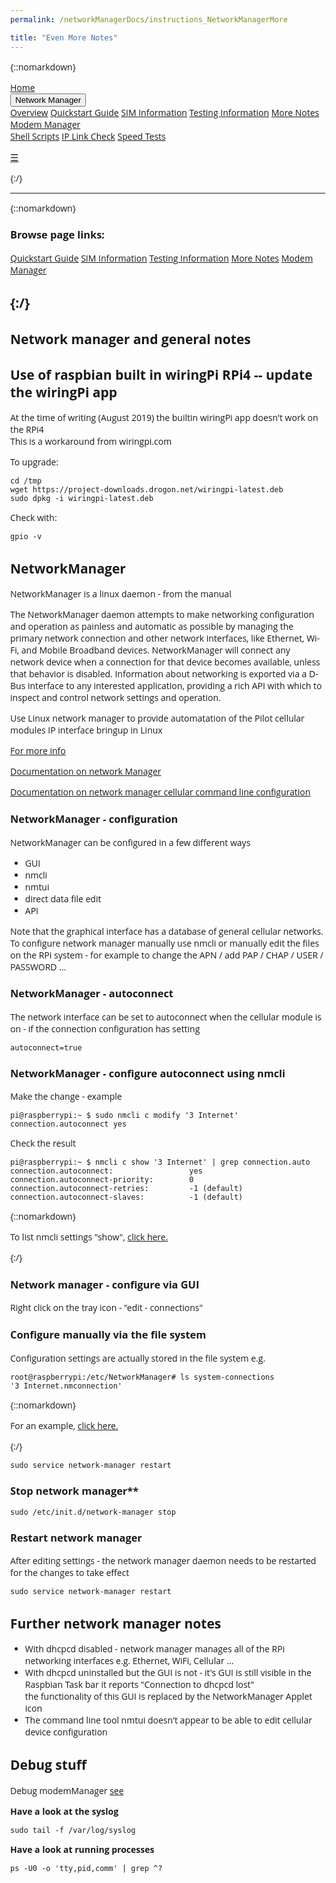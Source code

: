 ```yaml
---
permalink: /networkManagerDocs/instructions_NetworkManagerMore

title: "Even More Notes"
---
```

{::nomarkdown}

<!DOCTYPE html>
<html>
<head>
<meta name="viewport" content="width=device-width, initial-scale=1">
<link rel="stylesheet" href="https://cdnjs.cloudflare.com/ajax/libs/font-awesome/4.7.0/css/font-awesome.min.css">
<style>
body {margin:0;font-family:Open Sans}

.topnav {
  overflow: hidden;
  background-color: #ffffff;
}

.topnav a {
  float: left;
  display: block;
  color: #000000;
  text-align: center;
  padding: 14px 16px;
  text-decoration: none;
  font-size: 17px;
}

.active {
  background-color: #f37221;
  color: #ffffff;
}

.topnav .icon {
  display: none;
}

.dropdown {
  float: left;
  overflow: hidden;
}

.dropdown .dropbtn {
  font-size: 17px;    
  border: none;
  outline: none;
  color: black;
  padding: 14px 16px;
  background-color: #f37221;
  font-family: inherit;
  margin: 0;
}

.dropdown-content {
  display: none;
  position: absolute;
  background-color: #ffffff;
  min-width: 160px;
  box-shadow: 0px 8px 16px 0px rgba(0,0,0,0.2);
  z-index: 1;
}

.dropdown-content a {
  float: none;
  color: black;
  padding: 12px 16px;
  text-decoration: none;
  display: block;
  text-align: left;
  background-color: #ffffff;
}

.topnav a:hover, .dropdown:hover .dropbtn {
  background-color: #ffffff;
  color: #f37221;
}

.dropdown-content a:hover {
  background-color: #ffffff;
  color: #f37221;
}


.topnav > .dropdown .dropdown {
    overflow: visible;
    float: none;
    position: relative;
    background-color: #ffffff;
}
.topnav > .dropdown .dropdown > .dropbtn {width: 100%;background-color: #ffffff;}
.topnav > .dropdown .dropdown > .dropbtn + .dropdown-content {background-color: #ffffff; top: 0; left: 95%;}

#myTopnav.topnav:not(.responsive) .dropdown:hover > .dropdown-content {
  display: block;
}

@media screen and (max-width: 600px) {
  .topnav a:not(:first-child), .dropdown .dropbtn {
    display: none;
  }
  .topnav a.icon {
    float: right;
    display: block;
  }
}

@media screen and (max-width: 600px) {
  .topnav.responsive {position: relative;}
  .topnav.responsive .icon {
    position: absolute;
    right: 0;
    top: 0;
  }
  .topnav.responsive a {
    float: none;
    display: block;
    text-align: left;
    background-color: #ffffff;
  }
  .topnav.responsive .dropdown {float: none;}
  .topnav.responsive .dropdown-content {position: relative;}
  .topnav.responsive .dropdown .dropbtn {
    display: block;
    width: 100%;
    text-align: left; 
    background color: #ffffff;
    
  }
  .topnav > .dropdown .dropdown > .dropbtn + .dropdown-content {background-color: #ffffff; top: 0; left: auto;}
  .topnav > .dropdown .dropdown > .dropbtn + .dropdown-content, .topnav > .dropdown .dropdown > .dropbtn { text-indent: 15px;box-shadow: none; background-color:#ffffff}
}
</style>
</head>
<body>

<div class="topnav" id="myTopnav">
  <a href="https://izzybobs.github.io/pilot/">Home</a>
  <div class="dropdown">
    <button class="dropbtn" class="active"> Network Manager 
      <i class="fa fa-caret-down"></i>
    </button>
    <div class="dropdown-content">
      <a href="https://izzybobs.github.io/pilot/networkManagerDocs/">Overview</a>
      <a href="https://izzybobs.github.io/pilot/networkManagerDocs/Quickstart.html">Quickstart Guide</a>
      <a href="https://izzybobs.github.io/pilot/networkManagerDocs/simUse_info.html">SIM Information</a>
      <a href="https://izzybobs.github.io/pilot/networkManagerDocs/test_configurationRecords.html">Testing Information</a>
      <a href="https://izzybobs.github.io/pilot/networkManagerDocs#more_notes">More Notes</a>
      <a href="https://izzybobs.github.io/pilot/networkManagerDocs#modem_manager">Modem Manager</a>
    </div>
  </div> 
  <a href="https://izzybobs.github.io/pilot/scripts_pilotControl/">Shell Scripts</a>
  <a href="https://izzybobs.github.io/pilot/scripts_python_checkIp/">IP Link Check</a>
  <a href="https://izzybobs.github.io/pilot/speedtests/">Speed Tests</a>
  
  <a href="javascript:void(0);" style="font-size:15px;" class="icon" onclick="myFunction()">&#9776;</a>
</div>



<script>

function myFunction() {
  var x = document.getElementById("myTopnav");
  if (x.className === "topnav") {
    x.className += " responsive";
  } else {
    x.className = "topnav";
  }
}



function resetthis(){

var x = document.getElementById("myTopnav");
var butt = document.querySelectorAll(".dropbtn");

	for(i = 0; i<butt.length;i++){
      butt[i].nextElementSibling.removeAttribute("style")
      }
x.className = "topnav";

}

function init(){
var x = document.querySelector("#myTopnav");
	var butt = x.querySelectorAll(".dropbtn");
 
	for(i = 0; i<butt.length;i++){
   butt[i].nextElementSibling.style.display="";
		butt[i].onclick=function(){
       
        if(x.className.indexOf("responsive")!= -1){
			if(this.nextElementSibling.style.display=="none" || this.nextElementSibling.style.display=="")
            {
				this.nextElementSibling.style.display="block";
			}
			else
			{
			this.nextElementSibling.style.display="none";
			}
            }
		}
	}
}




window.onresize = function(){
resetthis();
}
init();

</script>

</body>
{:/}

---
{::nomarkdown}
<h3> Browse page links:</h3>
<div class="topnav" id="myTopnav">
  <a href="https://izzybobs.github.io/pilot/networkManagerDocs#quickstart_guide">Quickstart Guide</a>
  <a href="https://izzybobs.github.io/pilot/networkManagerDocs#sim_information">SIM Information</a>
  <a href="https://izzybobs.github.io/pilot/networkManagerDocs#pilot_testing_info">Testing Information</a>
  <a href="https://izzybobs.github.io/pilot/networkManagerDocs#more_notes">More Notes</a>
  <a href="https://izzybobs.github.io/pilot/networkManagerDocs#modem_manager">Modem Manager</a>
    </div>

{:/}
---

## Network manager and general notes


## Use of raspbian built in wiringPi RPi4  -- update the wiringPi app

At the time of writing (August 2019) the builtin wiringPi app doesn't work on the RPi4  
This is a workaround from wiringpi.com

To upgrade:
```
cd /tmp
wget https://project-downloads.drogon.net/wiringpi-latest.deb
sudo dpkg -i wiringpi-latest.deb
```

Check with:
```
gpio -v
```


## NetworkManager
NetworkManager is a linux daemon - from the manual  

 The NetworkManager daemon attempts to make networking configuration and operation as
 painless and automatic as possible by managing the primary network connection and
 other network interfaces, like Ethernet, Wi-Fi, and Mobile Broadband devices. 
 NetworkManager will connect any network device when a connection for that device
 becomes available, unless that behavior is disabled. Information about networking is
 exported via a D-Bus interface to any interested application, providing a rich API
 with which to inspect and control network settings and operation.


Use Linux network manager to provide automatation of the Pilot cellular modules 
IP interface bringup in Linux

[For more info](https://developer.gnome.org/NetworkManager/stable/NetworkManager.html)

[Documentation on network Manager](https://wiki.debian.org/NetworkManager)  

[Documentation on network manager cellular command line configuration](https://docs.ubuntu.com/core/en/stacks/network/network-manager/docs/configure-cellular-connections)


### NetworkManager - configuration 
NetworkManager can be configured in a few different ways    
* GUI
* nmcli
* nmtui
* direct data file edit
* API

Note that the graphical interface has a database of general cellular networks.  
To configure network manager manually use nmcli or manually edit the files on the RPi system - 
for example to change the APN / add PAP / CHAP / USER / PASSWORD ...  
  

### NetworkManager - autoconnect 

The network interface can be set to autoconnect when the cellular module is on - if the connection configuration has setting   
```
autoconnect=true
```



### NetworkManager - configure autoconnect using nmcli

Make the change - example
```
pi@raspberrypi:~ $ sudo nmcli c modify '3 Internet' connection.autoconnect yes
```

Check the result
```
pi@raspberrypi:~ $ nmcli c show '3 Internet' | grep connection.auto
connection.autoconnect:                 yes
connection.autoconnect-priority:        0
connection.autoconnect-retries:         -1 (default)
connection.autoconnect-slaves:          -1 (default)
```

{::nomarkdown}
<p><a id="nmcli_settings"></a>To list nmcli settings "show", <a href="https://izzybobs.github.io/pilot/networkManagerDocs/exampleNmcliConnectShow.html">click here.</a></p>
{:/}


### Network manager - configure via GUI
Right click on the tray icon - "edit - connections"



### Configure manually via the file system
Configuration settings are actually stored in the file system e.g.

```
root@raspberrypi:/etc/NetworkManager# ls system-connections
'3 Internet.nmconnection'
```

{::nomarkdown}
<p><a id="example_config_file"></a>For an example, <a href="https://izzybobs.github.io/pilot/networkManagerDocs/exampleNetworkManagerConfigFile.html">click here.</a></p>
{:/}

```
sudo service network-manager restart
```

### Stop network manager**  
```
sudo /etc/init.d/network-manager stop
```

### Restart network manager
After editing settings - the network manager daemon needs to be restarted for the changes to take effect  

```
sudo service network-manager restart
```


## Further network manager notes

* With dhcpcd disabled - network manager manages all of the RPi networking interfaces
 e.g. Ethernet, WiFi, Cellular ...
* With dhcpcd uninstalled but the GUI is not - it's GUI is still visible in the Raspbian Task bar
it reports "Connection to dhcpcd lost"   
the functionality of this GUI is replaced by the NetworkManager Applet icon  
* The command line tool nmtui doesn't appear to be able to edit cellular device configuration



## Debug stuff
Debug modemManager [see](https://www.freedesktop.org/wiki/Software/ModemManager/Debugging/)  

**Have a look at the syslog**   
```
sudo tail -f /var/log/syslog
```



**Have a look at running processes**  
```
ps -U0 -o 'tty,pid,comm' | grep ^?
```

